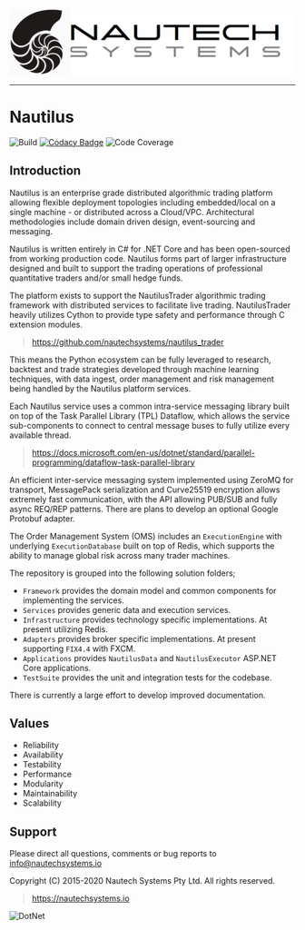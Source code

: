 ![Nautech Systems](https://github.com/nautechsystems/nautilus_trader/blob/master/docs/artwork/ns-logo.png?raw=true "logo")

----------

# Nautilus

![Build](https://github.com/nautechsystems/Nautilus/workflows/build/badge.svg)
[![Codacy Badge](https://api.codacy.com/project/badge/Grade/fb2f64bf5cf8468983dbbd841d29c4e3)](https://app.codacy.com/gh/nautechsystems/Nautilus?utm_source=github.com&utm_medium=referral&utm_content=nautechsystems/Nautilus&utm_campaign=Badge_Grade_Dashboard)
![Code Coverage](https://img.shields.io/codecov/c/github/nautechsystems/Nautilus)
## Introduction

Nautilus is an enterprise grade distributed algorithmic trading platform allowing flexible deployment 
topologies including embedded/local on a single machine - or distributed across a Cloud/VPC.
Architectural methodologies include domain driven design, event-sourcing and messaging.

Nautilus is written entirely in C# for .NET Core and has been open-sourced from working production code.
Nautilus forms part of larger infrastructure designed and built to support the trading operations of 
professional quantitative traders and/or small hedge funds.

The platform exists to support the NautilusTrader algorithmic trading framework with distributed services 
to facilitate live trading. NautilusTrader heavily utilizes Cython to provide type safety and performance 
through C extension modules.

> https://github.com/nautechsystems/nautilus_trader

This means the Python ecosystem can be fully leveraged to research, backtest and trade strategies developed 
through machine learning techniques, with data ingest, order management and risk management
being handled by the Nautilus platform services. 

Each Nautilus service uses a common intra-service messaging library built on top of the Task Parallel Library 
(TPL) Dataflow, which allows the service sub-components to connect to central message buses to fully utilize 
every available thread.

> https://docs.microsoft.com/en-us/dotnet/standard/parallel-programming/dataflow-task-parallel-library

An efficient inter-service messaging system implemented using ZeroMQ for transport, MessagePack serialization
and Curve25519 encryption allows extremely fast communication, with the API allowing PUB/SUB and 
fully async REQ/REP patterns. There are plans to develop an optional Google Protobuf adapter.

The Order Management System (OMS) includes an `ExecutionEngine` with underlying `ExecutionDatabase`
built on top of Redis, which supports the ability to manage global risk across many trader machines.

The repository is grouped into the following solution folders;
- `Framework` provides the domain model and common components for implementing the services.
- `Services` provides generic data and execution services.
- `Infrastructure` provides technology specific implementations. At present utilizing Redis.
- `Adapters` provides broker specific implementations. At present supporting `FIX4.4` with FXCM.
- `Applications` provides `NautilusData` and `NautilusExecutor` ASP.NET Core applications.
- `TestSuite` provides the unit and integration tests for the codebase.

There is currently a large effort to develop improved documentation.

## Values

- Reliability
- Availability
- Testability
- Performance
- Modularity
- Maintainability
- Scalability

## Support
Please direct all questions, comments or bug reports to info@nautechsystems.io

Copyright (C) 2015-2020 Nautech Systems Pty Ltd. All rights reserved.

> https://nautechsystems.io

![DotNet](https://d585tldpucybw.cloudfront.net/sfimages/default-source/default-album/net-core-3_480.png?sfvrsn=42bb708c_0?raw=true "dotnet")

